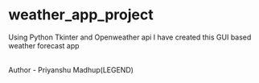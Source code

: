 # weather_app_project

Using Python Tkinter and Openweather api I have created this GUI based weather forecast app

<br>
Author - Priyanshu Madhup(LEGEND)